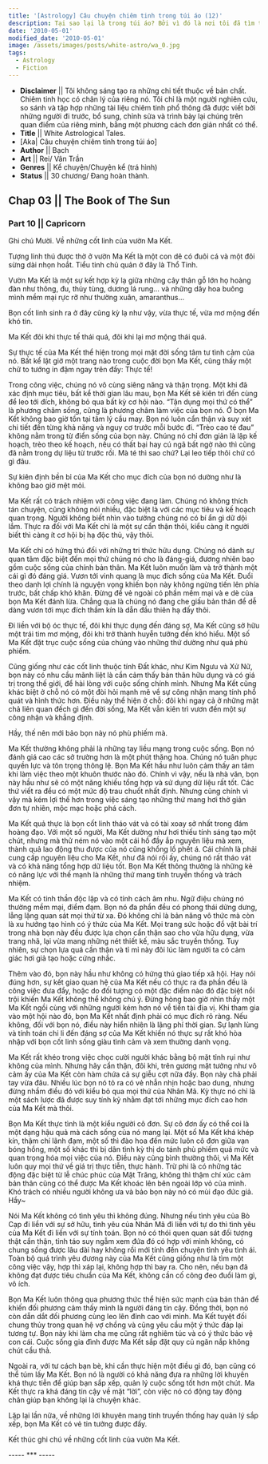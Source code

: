 ```yaml
---
title: '[Astrology] Câu chuyện chiêm tinh trong túi áo (12)'
description: Tại sao lại là trong túi áo? Bởi vì đó là nơi tôi đã tìm thấy câu chuyện này. Trong túi áo của một kẻ lang thang.
date: '2010-05-01'
modified_date: '2010-05-01'
image: /assets/images/posts/white-astro/wa_0.jpg
tags:
  - Astrology
  - Fiction
---
```

* **Disclaimer** || Tôi không sáng tạo ra những chi tiết thuộc về bản chất. Chiêm tinh học có chân lý của riêng nó. Tôi chỉ là một người nghiên cứu, so sánh và tập hợp những tài liệu chiêm tinh phổ thông đã được viết bởi những người đi trước, bổ sung, chỉnh sửa và trình bày lại chúng trên quan điểm của riêng mình, bằng một phương cách đơn giản nhất có thể.
* **Title** || White Astrological Tales.
* [Aka| Câu chuyện chiêm tinh trong túi áo]
* **Author** || Bạch
* **Art** ||  Rei/ Vân Trần
* **Genres** || Kể chuyện/Chuyện kể (trá hình)
* **Status** || 30 chương/ Đang hoàn thành.

## Chap 03 || The Book of The Sun
### Part 10 || Capricorn

Ghi chú Mười. Về những cốt linh của vườn Ma Kết.

Tượng linh thú được thờ ở vườn Ma Kết là một con dê có đuôi cá và một đôi sừng dài nhọn hoắt. Tiểu tinh chủ quản ở đây là Thổ Tinh.

Vườn Ma Kết là một sự kết hợp kỳ lạ giữa những cây thân gỗ lớn họ hoàng đàn như thông, đu, thủy tùng, dương lá rung… và những dây hoa buông mình mềm mại rực rỡ như thường xuân, amaranthus…

Bọn cốt linh sinh ra ở đây cũng kỳ lạ như vậy, vừa thực tế, vừa mơ mộng đến khó tin.

Ma Kết đôi khi thực tế thái quá, đôi khi lại mơ mộng thái quá.

Sự thực tế của Ma Kết thể hiện trong mọi mặt đời sống tâm tư tình cảm của nó. Bất kể lật giở một trang nào trong cuộc đời bọn Ma Kết, cũng thấy một chữ to tướng in đậm ngay trên đấy: Thực tế!

Trong công việc, chúng nó vô cùng siêng năng và thận trọng. Một khi đã xác định mục tiêu, bất kể thời gian lâu mau, bọn Ma Kết sẽ kiên trì đến cùng để leo tới đích, không bỏ qua bất kỳ cơ hội nào. “Tận dụng mọi thứ có thể” là phương châm sống, cũng là phương châm làm việc của bọn nó. Ở bọn Ma Kết không bao giờ tồn tại tâm lý cầu may. Bọn nó luôn cẩn thận và suy xét chi tiết đến từng khả năng và nguy cơ trước mỗi bước đi. “Trèo cao té đau” không nằm trong từ điển sống của bọn này. Chúng nó chỉ đơn giản là lập kế hoạch, trèo theo kế hoạch, nếu có thất bại hay cú ngã bất ngờ nào thì cũng đã nằm trong dự liệu từ trước rồi. Mà té thì sao chứ? Lại leo tiếp thôi chứ có gì đâu.

Sự kiên định bền bỉ của Ma Kết cho mục đích của bọn nó dường như là không bao giờ mệt mỏi.

Ma Kết rất có trách nhiệm với công việc đang làm. Chúng nó không thích tán chuyện, cũng không nói nhiều, đặc biệt là với các mục tiêu và kế hoạch quan trọng. Người không biết nhìn vào tưởng chúng nó có bí ẩn gì dữ dội lắm. Thực ra đối với Ma Kết chỉ là một sự cẩn thận thôi, kiểu càng ít người biết thì càng ít cơ hội bị hạ độc thủ, vậy thôi.

Ma Kết chỉ có hứng thú đối với những tri thức hữu dụng. Chúng nó dành sự quan tâm đặc biệt đến mọi thứ chúng nó cho là đáng-giá, đương nhiên bao gồm cuộc sống của chính bản thân. Ma Kết luôn muốn làm và trở thành một cái gì đó đáng giá. Vươn tới vinh quang là mục đích sống của Ma Kết. Đuổi theo danh lợi chính là nguyện vọng khiến bọn này không ngừng tiến lên phía trước, bất chấp khó khăn. Đừng để vẻ ngoài có phần mềm mại và e dè của bọn Ma Kết đánh lừa. Chẳng qua là chúng nó đang che giấu bản thân để dễ dàng vươn tới mục đích thầm kín là dẫn đầu thiên hạ đấy thôi.

Đi liền với bộ óc thực tế, đôi khi thực dụng đến đáng sợ, Ma Kết cũng sở hữu một trái tim mơ mộng, đôi khi trở thành huyễn tưởng đến khó hiểu. Một số Ma Kết đặt trục cuộc sống của chúng vào những thứ dường như quá phù phiếm.

Cũng giống như các cốt linh thuộc tính Đất khác, như Kim Ngưu và Xử Nữ, bọn này có nhu cầu mãnh liệt là cần cảm thấy bản thân hữu dụng và có giá trị trong thế giới, để hài lòng với cuộc sống chính mình. Nhưng Ma Kết cũng khác biệt ở chỗ nó có một đòi hỏi mạnh mẽ về sự công nhận mang tính phổ quát và hình thức hơn. Điều này thể hiện ở chỗ: đôi khi ngay cả ở những mặt chả liên quan đếch gì đến đời sống, Ma Kết vẫn kiên trì vươn đến một sự công nhận và khẳng định.

Hầy, thế nên mới bảo bọn này nó phù phiếm mà.

Ma Kết thường không phải là những tay liều mạng trong cuộc sống. Bọn nó đánh giá cao các sở trường hơn là một phút thăng hoa. Chúng nó tuân phục quyền lực và tôn trọng thông lệ. Bọn Ma Kết hầu như luôn cảm thấy an tâm khi làm việc theo một khuôn thước nào đó. Chính vì vậy, nếu là nhà văn, bọn này hầu như sẽ có một năng khiếu tổng hợp và sử dụng dữ liệu rất tốt. Các thứ viết ra đều có một mức độ trau chuốt nhất định. Nhưng cũng chính vì vậy mà kém lợi thế hơn trong việc sáng tạo những thứ mang hơi thở giản đơn tự nhiên, mộc mạc hoặc phá cách.

Ma Kết quả thực là bọn cốt linh tháo vát và có tài xoay sở nhất trong đám hoàng đạo. Với một số người, Ma Kết dường như hơi thiếu tính sáng tạo một chút, nhưng mà thử ném nó vào một cái hồ đầy ắp nguyên liệu mà xem, thành quả lao động thu được của nó cũng khổng lồ phết á. Cái chính là phải cung cấp nguyên liệu cho Ma Kết, như đã nói rồi ấy, chúng nó rất tháo vát và có khả năng tổng hợp dữ liệu tốt. Bọn Ma Kết thông thường là những kẻ có năng lực với thế mạnh là những thứ mang tính truyền thống và trách nhiệm.

Ma Kết có tinh thần độc lập và có tính cách âm nhu. Ngữ điệu chúng nó thường mềm mại, điềm đạm. Bọn nó đa phần đều có phong thái dửng dưng, lẳng lặng quan sát mọi thứ từ xa. Đó không chỉ là bản năng vô thức mà còn là xu hướng tạo hình có ý thức của Ma Kết. Mọi trang sức hoặc đồ vật bài trí trong nhà bọn này đều được lựa chọn cẩn thận sao cho vừa hữu dụng, vừa trang nhã, lại vừa mang những nét thiết kế, màu sắc truyền thống. Tuy nhiên, sự chọn lựa quá cần thận và tỉ mỉ này đôi lúc làm người ta có cảm giác hơi giả tạo hoặc cứng nhắc.

Thêm vào đó, bọn này hầu như không có hứng thú giao tiếp xã hội. Hay nói đúng hơn, sự kết giao quan hệ của Ma Kết nếu có thực ra đa phần đều là công việc đưa đẩy, hoặc do đối tượng có một đặc điểm nào đó đặc biệt nổi trội khiến Ma Kết không thể không chú ý. Đừng hòng bao giờ nhìn thấy một Ma Kết ngồi cùng với những người kém hơn nó về tiền tài địa vị. Khi tham gia vào một hội nào đó, bọn Ma Kết nhất định phải có mục đích rõ ràng. Nếu không, đối với bọn nó, điều này hiển nhiên là lãng phí thời gian. Sự lạnh lùng và tính toán chi li đến đáng sợ của Ma Kết khiến nó thực sự rất khó hòa nhập với bọn cốt linh sống giàu tình cảm và xem thường danh vọng.

Ma Kết rất khéo trong việc chọc cười người khác bằng bộ mặt tỉnh rụi như không của mình. Nhưng hãy cẩn thận, đôi khi, trên gương mặt tưởng như vô cảm ấy của Ma Kết còn hàm chứa cả sự giễu cợt nữa đấy. Bọn này chả phải tay vừa đâu. Nhiều lúc bọn nó tỏ ra có vẻ nhẫn nhịn hoặc bao dung, nhưng đừng nhầm điều đó với kiểu bỏ qua mọi thứ của Nhân Mã. Kỳ thực nó chỉ là một sách lược đã được suy tính kỹ nhằm đạt tới những mục đích cao hơn của Ma Kết mà thôi.

Bọn Ma Kết thực tình là một kiểu người cô đơn. Sự cô đơn ấy có thể coi là một dạng hậu quả mà cách sống của nó mang lại. Một số Ma Kết khá khép kín, thậm chí lãnh đạm, một số thì đào hoa đến mức luôn cô đơn giữa vạn bóng hồng, một số khác thì bị dân tình kỳ thị do tánh phù phiếm quá mức và quan trọng hóa mọi việc của nó. Điều này cũng bình thường thôi, vì Ma Kết luôn quy mọi thứ về giá trị thực tiễn, thực hành. Trừ phi là có những tác động đặc biệt từ lễ chúc phúc của Mặt Trăng, không thì thậm chí xúc cảm bản thân cũng có thể được Ma Kết khoác lên bên ngoài lớp vỏ của mình. Khó trách có nhiều người không ưa và bảo bọn này nó có mùi đạo đức giả. Hầy~

Nói Ma Kết không có tình yêu thì không đúng. Nhưng nếu tình yêu của Bò Cạp đi liền với sự sở hữu, tình yêu của Nhân Mã đi liền với tự do thì tình yêu của Ma Kết đi liền với sự tính toán. Bọn nó có thói quen quan sát đối tượng thật cẩn thận, tỉnh táo suy ngẫm xem đứa đó có hợp với mình không, có chung sống được lâu dài hay không rồi mới tính đến chuyện tình yêu tình ái. Toàn bộ quá trình yêu đương này của Ma Kết cũng giống như là tìm một công việc vậy, hợp thì xáp lại, không hợp thì bay ra. Cho nên, nếu bạn đã không đạt được tiêu chuẩn của Ma Kết, không cần cố công đeo đuổi làm gì, vô ích.

Bọn Ma Kết luôn thông qua phương thức thể hiện sức mạnh của bản thân để khiến đối phương cảm thấy mình là người đáng tin cậy. Đồng thời, bọn nó còn dẫn dắt đối phương cùng leo lên đỉnh cao với mình. Ma Kết tuyệt đối chung thủy trong quan hệ vợ chồng và cũng yêu cầu một ý thức đáp lại tương tự. Bọn này khi làm cha mẹ cũng rất nghiêm túc và có ý thức bảo vệ con cái. Cuộc sống gia đình được Ma Kết sắp đặt quy củ ngăn nắp không chút cẩu thả.

Ngoài ra, với tư cách bạn bè, khi cần thực hiện một điều gì đó, bạn cũng có thể túm lấy Ma Kết. Bọn nó là người có khả năng đưa ra những lời khuyên khá thực tiễn để giúp bạn sắp xếp, quản lý cuộc sống tốt hơn một chút. Ma Kết thực ra khá đáng tin cậy về mặt “lời”, còn việc nó có động tay động chân giúp bạn không lại là chuyện khác.

Lặp lại lần nữa, về những lời khuyên mang tính truyền thống hay quản lý sắp xếp, bọn Ma Kết có vẻ tin tưởng được đấy.

Kết thúc ghi chú về những cốt linh của vườn Ma Kết.

----- *** -----
